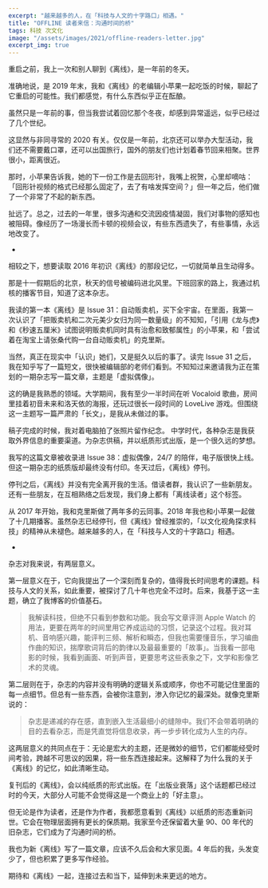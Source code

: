 ```yaml
---
excerpt: "越来越多的人，在「科技与人文的十字路口」相遇。"
title: "OFFLINE 读者来信：沟通时间的桥"
tags: 科技 次文化
image: "/assets/images/2021/offline-readers-letter.jpg"
excerpt_img: true
---
```


重启之前，我上一次和别人聊到《离线》，是一年前的冬天。

准确地说，是 2019 年末，我和《离线》的老编辑小苹果一起吃饭的时候，聊起了它重启的可能性。我们都感觉，有什么东西似乎正在酝酿。

虽然只是一年前的事，但当我尝试着回忆那个冬夜，却感到异常遥远，似乎已经过了几个世纪。

这显然与非同寻常的 2020 有关。仅仅是一年前，北京还可以举办大型活动，我们还不需要戴口罩，还可以出国旅行，国外的朋友们也计划着春节回来相聚。世界很小，距离很近。

那时，小苹果告诉我，她的下一份工作是去回形针，我嘴上祝贺，心里却嘀咕：「回形针视频的格式已经那么固定了，去了有啥发挥空间？」但一年之后，他们做了一个非常了不起的新东西。

扯远了。总之，过去的一年里，很多沟通和交流因疫情凝固，我们对事物的感知也被阻碍。像经历了一场漫长而卡顿的视频会议，有些东西遗失了，有些事情，永远地改变了。

-

相较之下，想要读取 2016 年初识《离线》的那段记忆，一切就简单且生动得多。

那是十一假期后的北京，秋天的信号被编码进北风里。下班回家的路上，我通过机核的播客节目，知道了这本杂志。

我读的第一本《离线》是 Issue 31：自动贩卖机，买下全宇宙。在里面，我第一次认识了「把贩卖机和二次元美少女归为同一数量级」的不知知，「引用《龙与虎》和《秒速五厘米》试图说明贩卖机同时具有治愈和致郁属性」的小苹果，和「尝试着在淘宝上请张桑代购一台自动贩卖机」的克里斯。

当然，真正在现实中「认识」她们，又是挺久以后的事了。读完 Issue 31 之后，我在知乎写了一篇短文，很快被编辑部的老师们看到。不知知过来邀请我为正在策划的一期杂志写一篇文章，主题是「虚拟偶像」。
 
这的确是我熟悉的领域。大学期间，我有至少一半时间在听 Vocaloid 歌曲，房间里挂着初音未来和洛天依的海报，还玩过很长一段时间的 LoveLive 游戏。但围绕这一主题写一篇严肃的「长文」，是我从未做过的事。

稿子完成的时候，我对着电脑拍了张照片留作纪念。 中学时代，各种杂志是我获取外界信息的重要渠道。为杂志供稿，并以纸质形式出版，是一个很久远的梦想。

我写的这篇文章被收录进 Issue 38：虚拟偶像，24/7 的陪伴，电子版很快上线。但这一期杂志的纸质版却最终没有付印。冬天过后，《离线》停刊。

停刊之后，《离线》并没有完全离开我的生活。借读者群，我认识了一些新朋友。还有一些朋友，在互相熟络之后发现，我们身上都有「离线读者」这个标签。

从 2017 年开始，我和克里斯做了两年多的云同事。2018 年我也和小苹果一起做了十几期播客。虽然杂志已经停刊，但《离线》曾经推崇的，「以文化视角探求科技」的精神从未褪色。越来越多的人，在「科技与人文的十字路口」相遇。

-

杂志对我来说，有两层意义。

第一层意义在于，它向我提出了一个深刻而复杂的，值得我长时间思考的课题。科技与人文的关系，如此重要，被探讨了几十年也完全不过时。后来，我基于这一主题，确立了我博客的价值基石。

> 我解读科技，但绝不只看到参数和功能。我会写文章评测 Apple Watch 的用法，更要在两年的时间里用它养成运动的习惯，记录这个过程。我对耳机、音响感兴趣，能评判三频、解析和瞬态，但我也需要懂音乐，学习编曲作曲的知识，揣摩歌词背后的韵律以及最最重要的「故事」。当我看一部电影的时候，我看到画面、听到声音，更要思考这些表象之下，文学和影像艺术的灵魂。

第二层则在于，杂志的内容并没有明确的逻辑关系或顺序，你也不可能记住里面的每一点细节。但总有一些东西，会被你注意到，渗入你记忆的最深处。就像克里斯说的：

> 杂志是递减的存在感，直到嵌入生活最细小的缝隙中。我们不会带着明确的目的去看杂志，而是凭直觉将信息收录，再一步步转化成为人生的内存。

这两层意义的共同点在于：无论是宏大的主题，还是微妙的细节，它们都能经受时间考验，跨越不可思议的因果，将一些东西连接起来。这解释了为什么我的关于《离线》的记忆，如此清晰生动。

复刊后的《离线》，会以纯纸质的形式出版。在「出版业衰落」这个话题都已经过时的今天，大部分人可能不会觉得这是一个商业上的「好主意」。

但无论是作为读者，还是作为作者，我都愿意看到《离线》以纸质的形态重新问世。它会在物理层面拥有更长的保质期。我家至今还保留着大量 90、00 年代的旧杂志，它们成为了沟通时间的桥。

我也为新《离线》写了一篇文章，应该不久后会和大家见面。4 年后的我，头发变少了，但也积累了更多写作经验。

期待和《离线》一起，连接过去和当下，延伸到未来更远的地方。